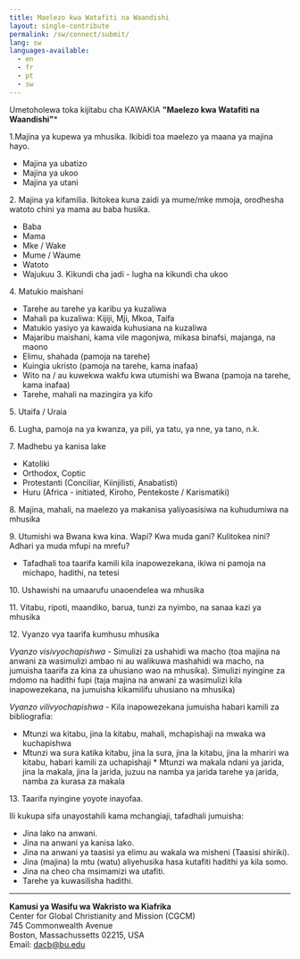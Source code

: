 ```yaml
---
title: Maelezo kwa Watafiti na Waandishi
layout: single-contribute
permalink: /sw/connect/submit/
lang: sw
languages-available:                         
  - en
  - fr
  - pt
  - sw
---
```


Umetoholewa toka kijitabu cha KAWAKIA **"Maelezo kwa Watafiti na Waandishi"***  

1\.Majina ya kupewa ya mhusika. Ikibidi toa maelezo ya maana ya majina hayo.
*   Majina ya ubatizo
*   Majina ya ukoo
*   Majina ya utani

2\. Majina ya kifamilia. Ikitokea kuna zaidi ya mume/mke mmoja, orodhesha watoto chini ya mama au baba husika.
*   Baba
*   Mama
*   Mke / Wake
*   Mume / Waume
*   Watoto
*   Wajukuu
3\. Kikundi cha jadi - lugha na kikundi cha ukoo  

4\. Matukio maishani
*   Tarehe au tarehe ya karibu ya kuzaliwa
*   Mahali pa kuzaliwa: Kijiji, Mji, Mkoa, Taifa
*   Matukio yasiyo ya kawaida kuhusiana na kuzaliwa
*   Majaribu maishani, kama vile magonjwa, mikasa binafsi, majanga, na maono
*   Elimu, shahada (pamoja na tarehe)
*   Kuingia ukristo (pamoja na tarehe, kama inafaa)
*   Wito na / au kuwekwa wakfu kwa utumishi wa Bwana (pamoja na tarehe, kama inafaa)
*   Tarehe, mahali na mazingira ya kifo  

5\. Utaifa / Uraia  

6\. Lugha, pamoja na ya kwanza, ya pili, ya tatu, ya nne, ya tano, n.k.  

7\. Madhebu ya kanisa lake  
*   Katoliki
*   Orthodox, Coptic
*   Protestanti (Conciliar, Kiinjilisti, Anabatisti)
*   Huru (Africa - initiated, Kiroho, Pentekoste / Karismatiki)

8\. Majina, mahali, na maelezo ya makanisa yaliyoasisiwa na kuhudumiwa na mhusika  

9\. Utumishi wa Bwana kwa kina. Wapi? Kwa muda gani? Kulitokea nini? Adhari ya muda mfupi na mrefu?  
*   Tafadhali toa taarifa kamili kila inapowezekana, ikiwa ni pamoja na michapo, hadithi, na tetesi

10\. Ushawishi na umaarufu unaoendelea wa mhusika  

11\. Vitabu, ripoti, maandiko, barua, tunzi za nyimbo, na sanaa kazi ya mhusika

12\. Vyanzo vya taarifa kumhusu mhusika

_Vyanzo visivyochapishwa_ - Simulizi za ushahidi wa macho (toa majina na anwani za wasimulizi ambao ni au walikuwa mashahidi wa macho, na jumuisha taarifa za kina za uhusiano wao na mhusika). Simulizi nyingine za mdomo na hadithi fupi (taja majina na anwani za wasimulizi kila inapowezekana, na jumuisha kikamilifu uhusiano na mhusika)

_Vyanzo vilivyochapishwa_ - Kila inapowezekana jumuisha habari kamili za bibliografia:
*   Mtunzi wa kitabu, jina la kitabu, mahali, mchapishaji na mwaka wa kuchapishwa
*   Mtunzi wa sura katika kitabu, jina la sura, jina la kitabu, jina la mhariri wa kitabu, habari kamili za uchapishaji  *   Mtunzi wa makala ndani ya jarida, jina la makala, jina la jarida, juzuu na namba ya jarida tarehe ya jarida, namba za kurasa za makala

13\. Taarifa nyingine yoyote inayofaa.

Ili kukupa sifa unayostahili kama mchangiaji, tafadhali jumuisha:
*   Jina lako na anwani.
*   Jina na anwani ya kanisa lako.
*   Jina na anwani ya taasisi ya elimu au wakala wa misheni (Taasisi shiriki).
*   Jina (majina) la mtu (watu) aliyehusika hasa kutafiti hadithi ya kila somo.
*   Jina na cheo cha msimamizi wa utafiti.
*   Tarehe ya kuwasilisha hadithi.

* * *

**Kamusi ya Wasifu wa Wakristo wa Kiafrika**  
Center for Global Christianity and Mission (CGCM)  
745 Commonwealth Avenue  
Boston, Massachussetts 02215, USA  
Email: [dacb@bu.edu](mailto:dacb@bu.edu)
